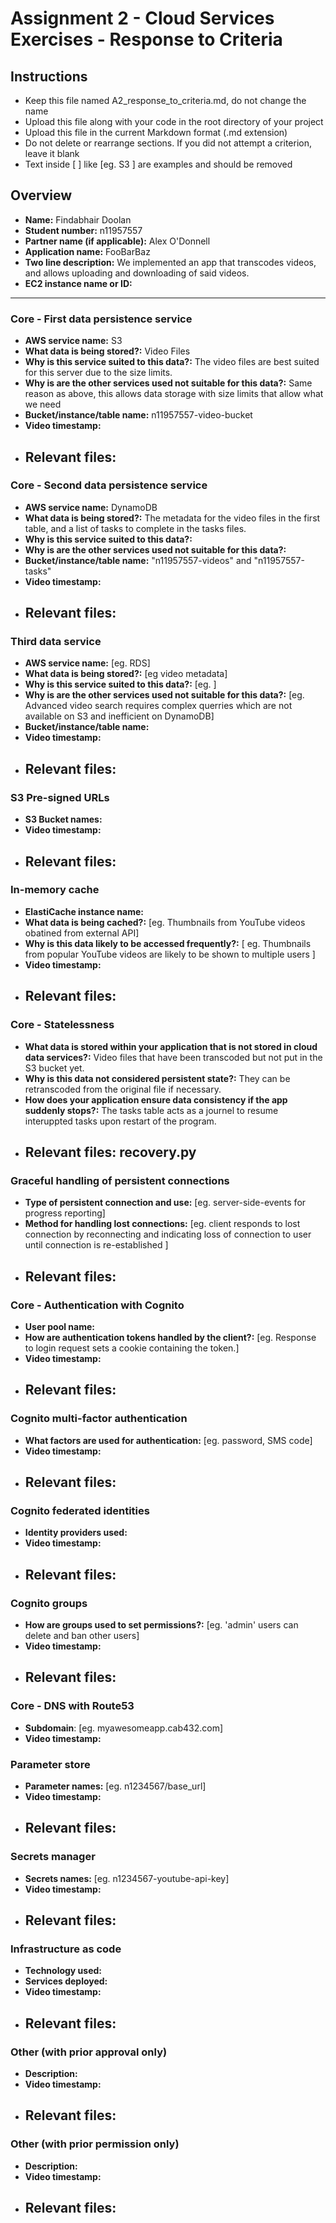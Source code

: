 Assignment 2 - Cloud Services Exercises - Response to Criteria
================================================

Instructions
------------------------------------------------
- Keep this file named A2_response_to_criteria.md, do not change the name
- Upload this file along with your code in the root directory of your project
- Upload this file in the current Markdown format (.md extension)
- Do not delete or rearrange sections.  If you did not attempt a criterion, leave it blank
- Text inside [ ] like [eg. S3 ] are examples and should be removed


Overview
------------------------------------------------

- **Name:** Findabhair Doolan
- **Student number:** n11957557
- **Partner name (if applicable):** Alex O'Donnell
- **Application name:** FooBarBaz
- **Two line description:** We implemented an app that transcodes videos, and allows uploading and downloading of said videos.
- **EC2 instance name or ID:**

------------------------------------------------

### Core - First data persistence service

- **AWS service name:**  S3
- **What data is being stored?:** Video Files
- **Why is this service suited to this data?:** The video files are best suited for this server due to the size limits.
- **Why is are the other services used not suitable for this data?:** Same reason as above, this allows data storage with size limits that allow what we need
- **Bucket/instance/table name:** n11957557-video-bucket
- **Video timestamp:**
- **Relevant files:**
    -

### Core - Second data persistence service

- **AWS service name:**  DynamoDB
- **What data is being stored?:** The metadata for the video files in the first table, and a list of tasks to complete in the tasks files. 
- **Why is this service suited to this data?:**
- **Why is are the other services used not suitable for this data?:**
- **Bucket/instance/table name:** "n11957557-videos" and "n11957557-tasks"
- **Video timestamp:**
- **Relevant files:**
    -

### Third data service

- **AWS service name:**  [eg. RDS]
- **What data is being stored?:** [eg video metadata]
- **Why is this service suited to this data?:** [eg. ]
- **Why is are the other services used not suitable for this data?:** [eg. Advanced video search requires complex querries which are not available on S3 and inefficient on DynamoDB]
- **Bucket/instance/table name:**
- **Video timestamp:**
- **Relevant files:**
    -

### S3 Pre-signed URLs

- **S3 Bucket names:**
- **Video timestamp:**
- **Relevant files:**
    -

### In-memory cache

- **ElastiCache instance name:**
- **What data is being cached?:** [eg. Thumbnails from YouTube videos obatined from external API]
- **Why is this data likely to be accessed frequently?:** [ eg. Thumbnails from popular YouTube videos are likely to be shown to multiple users ]
- **Video timestamp:**
- **Relevant files:**
    -

### Core - Statelessness

- **What data is stored within your application that is not stored in cloud data services?:** Video files that have been transcoded but not put in the S3 bucket yet.
- **Why is this data not considered persistent state?:** They can be retranscoded from the original file if necessary. 
- **How does your application ensure data consistency if the app suddenly stops?:** The tasks table acts as a journel to resume interuppted tasks upon restart of the program.
- **Relevant files:** recovery.py
    -

### Graceful handling of persistent connections

- **Type of persistent connection and use:** [eg. server-side-events for progress reporting]
- **Method for handling lost connections:** [eg. client responds to lost connection by reconnecting and indicating loss of connection to user until connection is re-established ]
- **Relevant files:**
    -


### Core - Authentication with Cognito

- **User pool name:**
- **How are authentication tokens handled by the client?:** [eg. Response to login request sets a cookie containing the token.]
- **Video timestamp:**
- **Relevant files:**
    -

### Cognito multi-factor authentication

- **What factors are used for authentication:** [eg. password, SMS code]
- **Video timestamp:**
- **Relevant files:**
    -

### Cognito federated identities

- **Identity providers used:**
- **Video timestamp:**
- **Relevant files:**
    -

### Cognito groups

- **How are groups used to set permissions?:** [eg. 'admin' users can delete and ban other users]
- **Video timestamp:**
- **Relevant files:**
    -

### Core - DNS with Route53

- **Subdomain**:  [eg. myawesomeapp.cab432.com]
- **Video timestamp:**

### Parameter store

- **Parameter names:** [eg. n1234567/base_url]
- **Video timestamp:**
- **Relevant files:**
    -

### Secrets manager

- **Secrets names:** [eg. n1234567-youtube-api-key]
- **Video timestamp:**
- **Relevant files:**
    -

### Infrastructure as code

- **Technology used:**
- **Services deployed:**
- **Video timestamp:**
- **Relevant files:**
    -

### Other (with prior approval only)

- **Description:**
- **Video timestamp:**
- **Relevant files:**
    -

### Other (with prior permission only)

- **Description:**
- **Video timestamp:**
- **Relevant files:**
    -
